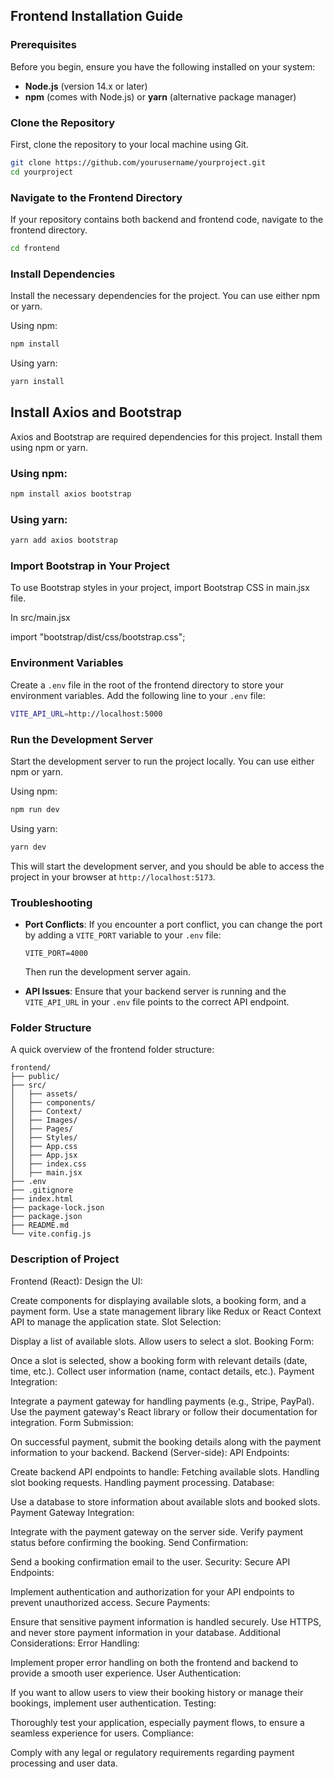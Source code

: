 ## Frontend Installation Guide

### Prerequisites

Before you begin, ensure you have the following installed on your system:

- **Node.js** (version 14.x or later)
- **npm** (comes with Node.js) or **yarn** (alternative package manager)

### Clone the Repository

First, clone the repository to your local machine using Git.

```bash
git clone https://github.com/yourusername/yourproject.git
cd yourproject
```

### Navigate to the Frontend Directory

If your repository contains both backend and frontend code, navigate to the frontend directory.

```bash
cd frontend
```

### Install Dependencies

Install the necessary dependencies for the project. You can use either npm or yarn.

Using npm:

```bash
npm install
```

Using yarn:

```bash
yarn install
```

## Install Axios and Bootstrap
Axios and Bootstrap are required dependencies for this project. Install them using npm or yarn.

### Using npm:

```bash
npm install axios bootstrap
```

### Using yarn:
```bash
yarn add axios bootstrap
```

### Import Bootstrap in Your Project
To use Bootstrap styles in your project, import Bootstrap CSS in  main.jsx file.

In src/main.jsx 

import "bootstrap/dist/css/bootstrap.css";


### Environment Variables

Create a `.env` file in the root of the frontend directory to store your environment variables. Add the following line to your `.env` file:

```bash
VITE_API_URL=http://localhost:5000
```


### Run the Development Server

Start the development server to run the project locally. You can use either npm or yarn.

Using npm:

```bash
npm run dev
```

Using yarn:

```bash
yarn dev
```

This will start the development server, and you should be able to access the project in your browser at `http://localhost:5173`.



### Troubleshooting

- **Port Conflicts**: If you encounter a port conflict, you can change the port by adding a `VITE_PORT` variable to your `.env` file:
  ```
  VITE_PORT=4000
  ```
  Then run the development server again.

- **API Issues**: Ensure that your backend server is running and the `VITE_API_URL` in your `.env` file points to the correct API endpoint.

### Folder Structure

A quick overview of the frontend folder structure:

```
frontend/
├── public/  
├── src/
│   ├── assets/
│   ├── components/
│   ├── Context/
│   ├── Images/
│   ├── Pages/
│   ├── Styles/
│   ├── App.css
│   ├── App.jsx
│   ├── index.css
│   ├── main.jsx
├── .env
├── .gitignore
├── index.html
├── package-lock.json
├── package.json
├── README.md
└── vite.config.js
```

### Description of Project

Frontend (React):
Design the UI:

Create components for displaying available slots, a booking form, and a payment form.
Use a state management library like Redux or React Context API to manage the application state.
Slot Selection:

Display a list of available slots.
Allow users to select a slot.
Booking Form:

Once a slot is selected, show a booking form with relevant details (date, time, etc.).
Collect user information (name, contact details, etc.).
Payment Integration:

Integrate a payment gateway for handling payments (e.g., Stripe, PayPal).
Use the payment gateway's React library or follow their documentation for integration.
Form Submission:

On successful payment, submit the booking details along with the payment information to your backend.
Backend (Server-side):
API Endpoints:

Create backend API endpoints to handle:
Fetching available slots.
Handling slot booking requests.
Handling payment processing.
Database:

Use a database to store information about available slots and booked slots.
Payment Gateway Integration:

Integrate with the payment gateway on the server side.
Verify payment status before confirming the booking.
Send Confirmation:

Send a booking confirmation email to the user.
Security:
Secure API Endpoints:

Implement authentication and authorization for your API endpoints to prevent unauthorized access.
Secure Payments:

Ensure that sensitive payment information is handled securely. Use HTTPS, and never store payment information in your database.
Additional Considerations:
Error Handling:

Implement proper error handling on both the frontend and backend to provide a smooth user experience.
User Authentication:

If you want to allow users to view their booking history or manage their bookings, implement user authentication.
Testing:

Thoroughly test your application, especially payment flows, to ensure a seamless experience for users.
Compliance:

Comply with any legal or regulatory requirements regarding payment processing and user data.
